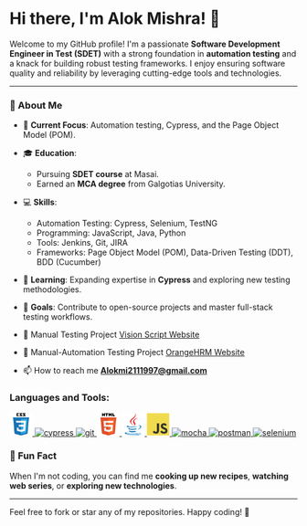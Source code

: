 # Hi there, I'm Alok Mishra! 👋  

Welcome to my GitHub profile! I'm a passionate **Software Development Engineer in Test (SDET)** with a strong foundation in **automation testing** and a knack for building robust testing frameworks. I enjoy ensuring software quality and reliability by leveraging cutting-edge tools and technologies.  

---

### 🌟 About Me  
- 🔭 **Current Focus**: Automation testing, Cypress, and the Page Object Model (POM).  
- 🎓 **Education**:  
  - Pursuing **SDET course** at Masai.  
  - Earned an **MCA degree** from Galgotias University.  
- 💻 **Skills**:  
  - Automation Testing: Cypress, Selenium, TestNG  
  - Programming: JavaScript, Java, Python  
  - Tools: Jenkins, Git, JIRA  
  - Frameworks: Page Object Model (POM), Data-Driven Testing (DDT), BDD (Cucumber)  
- 🌱 **Learning**: Expanding expertise in **Cypress** and exploring new testing methodologies.  
- 🎯 **Goals**: Contribute to open-source projects and master full-stack testing workflows.  



- 🔭 Manual Testing Project [Vision Script Website](https://github.com/Alokmish11/Manual-Testing-Project.git)

- 👯 Manual-Automation Testing Project [OrangeHRM Website](https://github.com/Alokmish11/SDET-project.git)

- 📫 How to reach me **Alokmi2111997@gmail.com**


<h3 align="left">Languages and Tools:</h3>
<p align="left"> <a href="https://www.w3schools.com/css/" target="_blank" rel="noreferrer"> <img src="https://raw.githubusercontent.com/devicons/devicon/master/icons/css3/css3-original-wordmark.svg" alt="css3" width="40" height="40"/> </a> <a href="https://www.cypress.io" target="_blank" rel="noreferrer"> <img src="https://raw.githubusercontent.com/simple-icons/simple-icons/6e46ec1fc23b60c8fd0d2f2ff46db82e16dbd75f/icons/cypress.svg" alt="cypress" width="40" height="40"/> </a> <a href="https://git-scm.com/" target="_blank" rel="noreferrer"> <img src="https://www.vectorlogo.zone/logos/git-scm/git-scm-icon.svg" alt="git" width="40" height="40"/> </a> <a href="https://www.w3.org/html/" target="_blank" rel="noreferrer"> <img src="https://raw.githubusercontent.com/devicons/devicon/master/icons/html5/html5-original-wordmark.svg" alt="html5" width="40" height="40"/> </a> <a href="https://www.java.com" target="_blank" rel="noreferrer"> <img src="https://raw.githubusercontent.com/devicons/devicon/master/icons/java/java-original.svg" alt="java" width="40" height="40"/> </a> <a href="https://developer.mozilla.org/en-US/docs/Web/JavaScript" target="_blank" rel="noreferrer"> <img src="https://raw.githubusercontent.com/devicons/devicon/master/icons/javascript/javascript-original.svg" alt="javascript" width="40" height="40"/> </a> <a href="https://mochajs.org" target="_blank" rel="noreferrer"> <img src="https://www.vectorlogo.zone/logos/mochajs/mochajs-icon.svg" alt="mocha" width="40" height="40"/> </a> <a href="https://postman.com" target="_blank" rel="noreferrer"> <img src="https://www.vectorlogo.zone/logos/getpostman/getpostman-icon.svg" alt="postman" width="40" height="40"/> </a> <a href="https://www.selenium.dev" target="_blank" rel="noreferrer"> <img src="https://raw.githubusercontent.com/detain/svg-logos/780f25886640cef088af994181646db2f6b1a3f8/svg/selenium-logo.svg" alt="selenium" width="40" height="40"/> </a> </p>


### 🚀 Fun Fact  

When I'm not coding, you can find me **cooking up new recipes**, **watching web series**, or **exploring new technologies**.  

---

Feel free to fork or star any of my repositories. Happy coding! 🌟  

